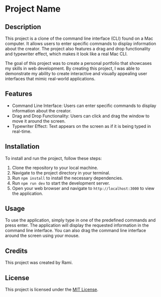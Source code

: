 # Project Name

## Description

This project is a clone of the command line interface (CLI) found on a Mac computer. It allows users to enter specific commands to display information about the creator. The project also features a drag and drop functionality and typewriter effect, which makes it look like a real Mac CLI.

The goal of this project was to create a personal portfolio that showcases my skills in web development. By creating this project, I was able to demonstrate my ability to create interactive and visually appealing user interfaces that mimic real-world applications.

## Features
- Command Line Interface: Users can enter specific commands to display information about the creator.
- Drag and Drop Functionality: Users can click and drag the window to move it around the screen.
- Typewriter Effect: Text appears on the screen as if it is being typed in real-time.


## Installation

To install and run the project, follow these steps:

1. Clone the repository to your local machine.
2. Navigate to the project directory in your terminal.
3. Run `npm install` to install the necessary dependencies.
4. Run `npm run dev` to start the development server.
5. Open your web browser and navigate to `http://localhost:3000` to view the application.

## Usage

To use the application, simply type in one of the predefined commands and press enter. The application will display the requested information in the command line interface. You can also drag the command line interface around the screen using your mouse.

## Credits

This project was created by Rami. 

## License

This project is licensed under the [MIT License](https://opensource.org/licenses/MIT).
